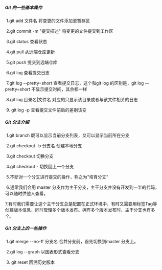 ##### Git 的一些基本操作

​	1.git add  文件名   将变更的文件添加至暂存区

​	2.git commit -m "提交描述"  将变更的文件提交到工作区

​	3.git status 查看状态

​	4.git pull  从远端仓库更新

​	5.git push 提交到远端仓库

​	6.git log 查看提交日志

​	7.git log --pretty=short   查看提交日志，这个和git log 的区别是，git log --pretty=short 不显示提交时间，其余都一样

​	8.git log 目录名|文件名  对应的只显示该目录或者与该文件相关的日志

​	9. git log -p  查看提交文件前后的差别该变

##### Git 分支介绍

​	1.git branch  既可以显示当前分支列表，又可以显示当前所在分支

​	2.git checkout -b  分支名     创建本地分支

​	3.git checkout  切换分支

​	4.git checkout -  切换回上一个分支

​	5.不断对一个分支进行提交的操作，称之为"培育分支"

​	6.通常我们会用 master 分支作为主干分支，主干分支并没有开发到一半的代码，可以随时供他人查看。

​	7.有时我们需要让这个主干分支总是配置在正式环境中，有时又需要用标签Tag等创建版本信息，同时管理多个版本发布。拥有多个版本发布时，主干分支也有多个。

##### Git 分支上的一些操作

​	1.git merge --no-ff  分支名   合并分支前，首先切换到master 分支上。

​	2.git log --graph  以图表形式查看分支

​	3. git reset  回溯历史版本





